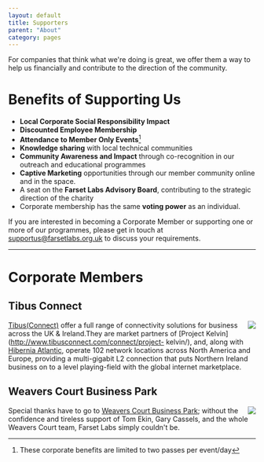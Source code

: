 ```yaml
---
layout: default
title: Supporters
parent: "About"
category: pages
---
```


For companies that think what we're doing is great, we offer them a way to help us financially and contribute to the direction of the community. 

# Benefits of Supporting Us

*   **Local Corporate Social Responsibility Impact**
*   **Discounted Employee Membership**
*   **Attendance to Member Only Events**[^corp]
*   **Knowledge sharing** with local technical communities
*   **Community Awareness and Impact** through co-recognition in our outreach and educational programmes
*   **Captive Marketing** opportunities through our member community online and in the space.
*   A seat on the **Farset Labs Advisory Board**, contributing to the strategic direction of the charity
*   Corporate membership has the same **voting power** as an individual.

If you are interested in becoming a Corporate Member or supporting one or more of our programmes, please get in touch at [supportus@farsetlabs.org.uk](mailto:supportus@farsetlabs.org.uk) to discuss your requirements.

------------------------------------------------------------------------

# Corporate Members

## Tibus Connect 

<div style="float: right"><a href="http://www.tibus.com"><img src="https://secure.iia.ie/filestore/images/member/tibus.jpg"/></a></div>

[Tibus(Connect)](http://www.tibusconnect.com/) offer a full range of
connectivity solutions for business across the UK & Ireland.They are market
partners of [Project Kelvin](http://www.tibusconnect.com/connect/project-
kelvin/), and, along with [Hibernia
Atlantic](http://www.hiberniaatlantic.com/), operate 102 network locations
across North America and Europe, providing a multi-gigabit L2 connection that
puts Northern Ireland business on to a level playing-field with the global
internet marketplace.

## Weavers Court Business Park 

<div style="float: right"><a href="http://www.weaverscourt.com"><img src="https://blog.farsetlabs.org.uk/wordpress/wp-content/uploads/2012/04/weavers_court_business_park_belfast_logo.png"/></a></div>

Special thanks have to go to [Weavers Court Business Park](http://www.weaverscourt.com/); without the confidence and tireless support of Tom Ekin, Gary Cassels, and the whole Weavers Court team, Farset Labs simply couldn't be.


[^corp]: These corporate benefits are limited to two passes per event/day

